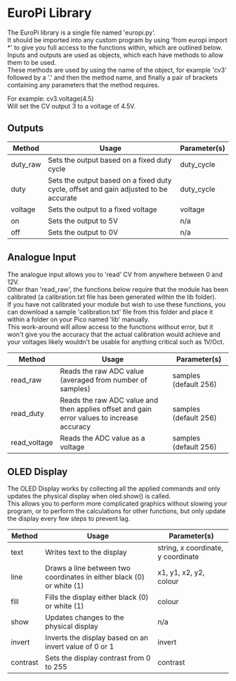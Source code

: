 # EuroPi Library

The EuroPi library is a single file named 'europi.py'.  
It should be imported into any custom program by using 'from europi import \*' to give you full access to the functions within, which are outlined below.  
Inputs and outputs are used as objects, which each have methods to allow them to be used.  
These methods are used by using the name of the object, for example 'cv3' followed by a '.' and then the method name, and finally a pair of brackets containing any parameters that the method requires.  
  
For example: cv3.voltage(4.5)  
Will set the CV output 3 to a voltage of 4.5V.  

## Outputs
| Method        | Usage       | Parameter(s)       |
| ------------- | ----------- | ----------- |
|duty_raw|Sets the output based on a fixed duty cycle|duty_cycle
|duty|Sets the output based on a fixed duty cycle, offset and gain adjusted to be accurate|duty_cycle
|voltage|Sets the output to a fixed voltage|voltage
|on|Sets the output to 5V|n/a
|off|Sets the output to 0V|n/a

## Analogue Input

The analogue input allows you to 'read' CV from anywhere between 0 and 12V.  
Other than 'read_raw', the functions below require that the module has been calibrated (a calibration.txt file has been generated within the lib folder).  
If you have not calibrated your module but wish to use these functions, you can download a sample 'calibration.txt' file from this folder and place it within a folder on your Pico named 'lib' manually.  
This work-around will allow access to the functions without error, but it won't give you the accuracy that the actual calibration would achieve and your voltages likely wouldn't be usable for anything critical such as 1V/Oct.

| Method        | Usage       | Parameter(s)       |
| ------------- | ----------- | ----------- |
|read_raw|Reads the raw ADC value (averaged from number of samples)|samples (default 256)
|read_duty|Reads the raw ADC value and then applies offset and gain error values to increase accuracy|samples (default 256)
|read_voltage|Reads the ADC value as a voltage|samples (default 256)

## OLED Display

The OLED Display works by collecting all the applied commands and only updates the physical display when oled.show() is called.  
This allows you to perform more complicated graphics without slowing your program, or to perform the calculations for other functions, but only update the display every few steps to prevent lag.

| Method        | Usage       | Parameter(s)       |
| ------------- | ----------- | ----------- |
|text|Writes text to the display|string, x coordinate, y coordinate
|line|Draws a line between two coordinates in either black (0) or white (1)|x1, y1, x2, y2, colour
|fill|Fills the display either black (0) or white (1)|colour
|show|Updates changes to the physical display|n/a|
|invert|Inverts the display based on an invert value of 0 or 1|invert
|contrast|Sets the display contrast from 0 to 255|contrast
